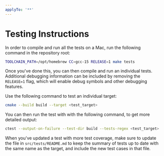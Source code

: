 ```yaml
---
applyTo: '**'
---
```


# Testing Instructions

In order to compile and run all the tests on a Mac, run the following command in the repository root:

```bash
TOOLCHAIN_PATH=/opt/homebrew CC=gcc-15 RELEASE=1 make tests
```

Once you've done this, you can then compile and run an individual tests.
Additional debugging information can be included by removing the `RELEASE=1` flag,
which will enable debug symbols and other debugging features. 

Use the following command to test an individual target:

```bash
cmake --build build --target <test_target>
```

You can then run the test with with the following command, to get more detailed output:

```bash
ctest --output-on-failure --test-dir build --tests-regex <test_target>
```

When you've updated a test with more test coverage, make sure to update the file in `src/tests/README.md`
to keep the summary of tests up to date with the same name as the target, and include the new test 
cases in that file.
